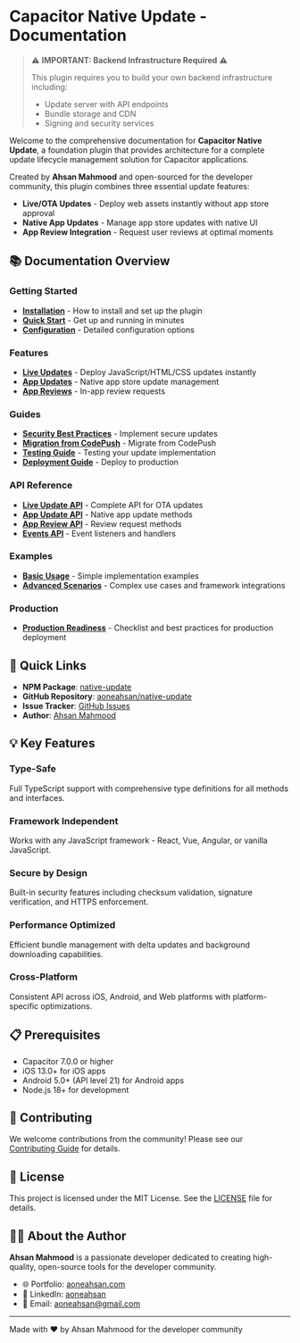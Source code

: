 # Capacitor Native Update - Documentation

> ⚠️ **IMPORTANT: Backend Infrastructure Required** ⚠️
> 
> This plugin requires you to build your own backend infrastructure including:
> - Update server with API endpoints
> - Bundle storage and CDN
> - Signing and security services
> 

Welcome to the comprehensive documentation for **Capacitor Native Update**, a foundation plugin that provides architecture for a complete update lifecycle management solution for Capacitor applications.

Created by **Ahsan Mahmood** and open-sourced for the developer community, this plugin combines three essential update features:

- **Live/OTA Updates** - Deploy web assets instantly without app store approval
- **Native App Updates** - Manage app store updates with native UI
- **App Review Integration** - Request user reviews at optimal moments

## 📚 Documentation Overview

### Getting Started

- [**Installation**](./getting-started/installation.md) - How to install and set up the plugin
- [**Quick Start**](./getting-started/quick-start.md) - Get up and running in minutes
- [**Configuration**](./getting-started/configuration.md) - Detailed configuration options

### Features

- [**Live Updates**](./features/live-updates.md) - Deploy JavaScript/HTML/CSS updates instantly
- [**App Updates**](./features/app-updates.md) - Native app store update management
- [**App Reviews**](./features/app-reviews.md) - In-app review requests

### Guides

- [**Security Best Practices**](./guides/security-best-practices.md) - Implement secure updates
- [**Migration from CodePush**](./guides/migration-from-codepush.md) - Migrate from CodePush
- [**Testing Guide**](./guides/testing-guide.md) - Testing your update implementation
- [**Deployment Guide**](./guides/deployment-guide.md) - Deploy to production

### API Reference

- [**Live Update API**](./api/live-update-api.md) - Complete API for OTA updates
- [**App Update API**](./api/app-update-api.md) - Native app update methods
- [**App Review API**](./api/app-review-api.md) - Review request methods
- [**Events API**](./api/events-api.md) - Event listeners and handlers

### Examples

- [**Basic Usage**](./examples/basic-usage.md) - Simple implementation examples
- [**Advanced Scenarios**](./examples/advanced-scenarios.md) - Complex use cases and framework integrations

### Production

- [**Production Readiness**](./production-readiness.md) - Checklist and best practices for production deployment

## 🚀 Quick Links

- **NPM Package**: [native-update](https://www.npmjs.com/package/native-update)
- **GitHub Repository**: [aoneahsan/native-update](https://github.com/aoneahsan/native-update)
- **Issue Tracker**: [GitHub Issues](https://github.com/aoneahsan/native-update/issues)
- **Author**: [Ahsan Mahmood](https://aoneahsan.com)

## 💡 Key Features

### Type-Safe

Full TypeScript support with comprehensive type definitions for all methods and interfaces.

### Framework Independent

Works with any JavaScript framework - React, Vue, Angular, or vanilla JavaScript.

### Secure by Design

Built-in security features including checksum validation, signature verification, and HTTPS enforcement.

### Performance Optimized

Efficient bundle management with delta updates and background downloading capabilities.

### Cross-Platform

Consistent API across iOS, Android, and Web platforms with platform-specific optimizations.

## 📋 Prerequisites

- Capacitor 7.0.0 or higher
- iOS 13.0+ for iOS apps
- Android 5.0+ (API level 21) for Android apps
- Node.js 18+ for development

## 🤝 Contributing

We welcome contributions from the community! Please see our [Contributing Guide](https://github.com/aoneahsan/native-update/blob/main/CONTRIBUTING.md) for details.

## 📄 License

This project is licensed under the MIT License. See the [LICENSE](https://github.com/aoneahsan/native-update/blob/main/LICENSE) file for details.

## 👨‍💻 About the Author

**Ahsan Mahmood** is a passionate developer dedicated to creating high-quality, open-source tools for the developer community.

- 🌐 Portfolio: [aoneahsan.com](https://aoneahsan.com)
- 💼 LinkedIn: [aoneahsan](https://linkedin.com/in/aoneahsan)
- 📧 Email: aoneahsan@gmail.com

---

Made with ❤️ by Ahsan Mahmood for the developer community
